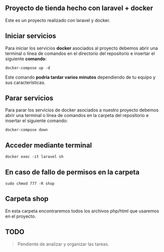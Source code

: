 ## Proyecto de tienda hecho con laravel + docker
Este es un proyecto realizado con laravel y docker.


## Iniciar servicios

Para iniciar los servicios **docker** asociados al proyecto debemos abrir una terminal o línea de comandos en el directorio del repositorio e insertar el siguiente **comando**:

    docker-compose up -d

Este comando **podría tardar varios minutos** dependiendo de tu equipo y sus características.

## Parar servicios

Para parar los servicios de docker asociados a nuestro proyecto debemos abrir una terminal o línea de comandos en la carpeta del repositorio e insertar el siguiente comando:

    docker-compose down

## Acceder mediante terminal

    docker exec -it laravel sh

## En caso de fallo de permisos en la carpeta

    sudo chmod 777 -R shop

## Carpeta **shop**

En esta carpeta encontraremos todos los archivos php/html que usaremos en el proyecto.

## TODO
>Pendiente de analizar y organizar las tareas.
